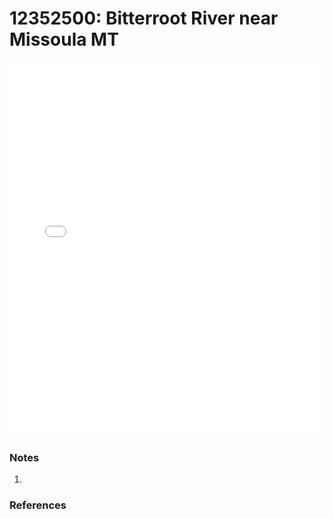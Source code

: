 # 12352500: Bitterroot River near Missoula MT

<iframe src="/distribution_estimation/_static/stations/12352500_fdc.html" width="100%" height="600" frameborder="0"></iframe>

### Notes
1. 

### References

